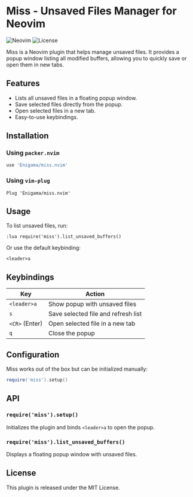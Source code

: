 # Miss - Unsaved Files Manager for Neovim

![Neovim](https://img.shields.io/badge/Neovim-%3E=0.5-blue.svg)
![License](https://img.shields.io/badge/license-MIT-green)

Miss is a Neovim plugin that helps manage unsaved files. It provides a popup window listing all modified buffers, allowing you to quickly save or open them in new tabs.

## Features

- Lists all unsaved files in a floating popup window.
- Save selected files directly from the popup.
- Open selected files in a new tab.
- Easy-to-use keybindings.

## Installation

### Using `packer.nvim`

```lua
use 'Enigama/miss.nvim'
```

### Using `vim-plug`

```vim
Plug 'Enigama/miss.nvim'
```

## Usage

To list unsaved files, run:

```vim
:lua require('miss').list_unsaved_buffers()
```

Or use the default keybinding:

```vim
<leader>a
```

## Keybindings

| Key            | Action                              |
| -------------- | ----------------------------------- |
| `<leader>a`    | Show popup with unsaved files       |
| `s`            | Save selected file and refresh list |
| `<CR>` (Enter) | Open selected file in a new tab     |
| `q`            | Close the popup                     |

## Configuration

Miss works out of the box but can be initialized manually:

```lua
require('miss').setup()
```

## API

### `require('miss').setup()`

Initializes the plugin and binds `<leader>a` to open the popup.

### `require('miss').list_unsaved_buffers()`

Displays a floating popup window with unsaved files.

## License

This plugin is released under the MIT License.
